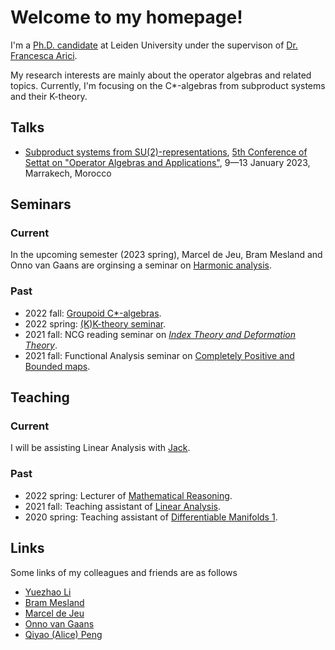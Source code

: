 # Welcome to my homepage!
I'm a [Ph.D. candidate](https://www.universiteitleiden.nl/en/staffmembers/yufan-ge#tab-1) at Leiden University under the supervison of [Dr. Francesca Arici](https://pub.math.leidenuniv.nl/~aricif2/). 

My research interests are mainly about the operator algebras and related topics. Currently, I'm focusing on the C*-algebras from subproduct systems and their K-theory.

## Talks
- [Subproduct systems from SU(2)-representations](https://drive.google.com/file/d/1hja43c9swg4df743SBEA_SFEcHBTG1S2/view), [5th Conference of Settat on "Operator Algebras and Applications"](https://sites.google.com/view/icsoaa-2023/home?authuser=0), 9—13 January 2023, Marrakech, Morocco


## Seminars
### Current
In the upcoming semester (2023 spring), Marcel de Jeu, Bram Mesland and Onno van Gaans are orginsing a seminar on [Harmonic analysis](https://www.math.leidenuniv.nl/~mdejeu/fasem_2023.html). 

### Past
- 2022 fall: [Groupoid C*-algebras](https://sherlock3711.github.io/Groupoids/).
- 2022 spring: [(K)K-theory seminar](https://liyuezhao.github.io/teaching/seminar_kk_2022spring/index.html).
- 2021 fall: NCG reading seminar on [*Index Theory and Deformation Theory*](https://pub.math.leidenuniv.nl/~aricif2/ncg_seminar.html).
- 2021 fall: Functional Analysis seminar on [Completely Positive and Bounded maps](https://www.math.leidenuniv.nl/~mdejeu/fasem_2021.html).


## Teaching
### Current
I will be assisting Linear Analysis with [Jack](https://www.universiteitleiden.nl/medewerkers/jack-thelin-af-ekenstam#tab-1).

### Past
- 2022 spring: Lecturer of [Mathematical Reasoning](https://studiegids.universiteitleiden.nl/courses/110316/mathematical-reasoning).
- 2021 fall: Teaching assistant of [Linear Analysis](https://studiegids.universiteitleiden.nl/courses/109620/linear-analysis-bm).
- 2020 spring: Teaching assistant of [Differentiable Manifolds 1](https://studiegids.universiteitleiden.nl/courses/82077/differentiable-manifolds-1).

## Links 
Some links of my colleagues and friends are as follows
- [Yuezhao Li](https://liyuezhao.github.io)
- [Bram Mesland](https://pub.math.leidenuniv.nl/~meslandb2/)
- [Marcel de Jeu](https://www.math.leidenuniv.nl/~mdejeu/)
- [Onno van Gaans](https://www.math.leidenuniv.nl/~vangaans/)
- [Qiyao (Alice) Peng](https://qiyaopeng.github.io/biography.html)


